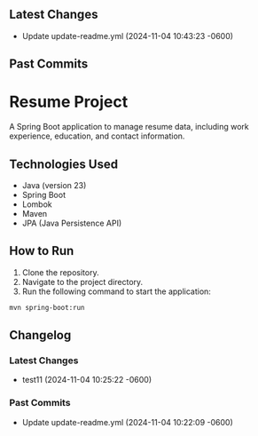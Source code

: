 ## Latest Changes
- Update update-readme.yml (2024-11-04 10:43:23 -0600)
## Past Commits
# Resume Project
A Spring Boot application to manage resume data, including work experience, education, and contact information.

## Technologies Used
- Java (version 23)
- Spring Boot
- Lombok
- Maven
- JPA (Java Persistence API)

## How to Run
1. Clone the repository.
2. Navigate to the project directory.
3. Run the following command to start the application:
```sh
mvn spring-boot:run
```

## Changelog
### Latest Changes
- test11 (2024-11-04 10:25:22 -0600)
### Past Commits
- Update update-readme.yml (2024-11-04 10:22:09 -0600)


